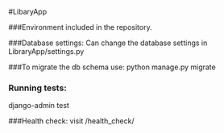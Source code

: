 #LibaryApp

###Environment included in the repository.

###Database settings:
Can change the database settings in LibraryApp/settings.py

###To migrate the db schema use: 
python manage.py migrate

### Running tests:
django-admin test

###Health check:
visit /health_check/
